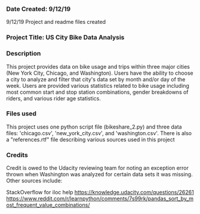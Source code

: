 ### Date Created: 9/12/19
9/12/19 Project and readme files created

### Project Title: US City Bike Data Analysis

### Description
This project provides data on bike usage and trips within three major cities (New York City, Chicago, and Washington).  Users have the ability to choose a city to analyze and filter that city's data set by month and/or day of the week. Users are provided various statistics related to bike usage including most common start and stop station combinations, gender breakdowns of riders, and various rider age statistics.  

### Files used
This project uses one python script file (bikeshare_2.py) and three data files: 'chicago.csv', 'new_york_city.csv', and 'washington.csv'. There is also a "references.rtf" file describing various sources used in this project 

### Credits
Credit is owed to the Udacity reviewing team for noting an exception error thrown when Washington was analyzed for certain data sets it was missing. 
Other sources include: 

StackOverflow for iloc help
https://knowledge.udacity.com/questions/26261
https://www.reddit.com/r/learnpython/comments/7s99rk/pandas_sort_by_most_frequent_value_combinations/

